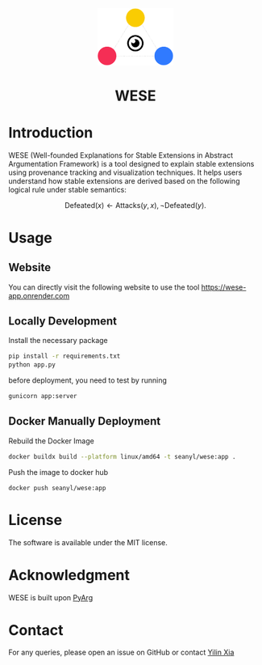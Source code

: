 
<div align="center">
    <img src="./assets/logo.png" alt="WESE Logo" width="150">
    <h1 align="center">WESE</h1>
</div>

# Introduction

WESE (Well-founded Explanations for Stable Extensions in Abstract Argumentation Framework) is a tool designed to explain stable extensions using provenance tracking and visualization techniques. It helps users understand how stable extensions are derived based on the following logical rule under stable semantics:

$$
\text{Defeated}(x) \leftarrow \text{Attacks}(y, x), \neg \text{Defeated}(y).
$$

# Usage 

## Website
You can directly visit the following website to use the tool
https://wese-app.onrender.com

## Locally Development
Install the necessary package
```bash
pip install -r requirements.txt
python app.py
```
before deployment, you need to test by running
```bash
gunicorn app:server
```

## Docker Manually Deployment
Rebuild the Docker Image
```bash
docker buildx build --platform linux/amd64 -t seanyl/wese:app .
```

Push the image to docker hub
```
docker push seanyl/wese:app
```

# License
The software is available under the MIT license.


# Acknowledgment
WESE is built upon [PyArg](https://github.com/DaphneOdekerken/PyArg)

# Contact
For any queries, please open an issue on GitHub or contact [Yilin Xia](https://yilinxia.com/)